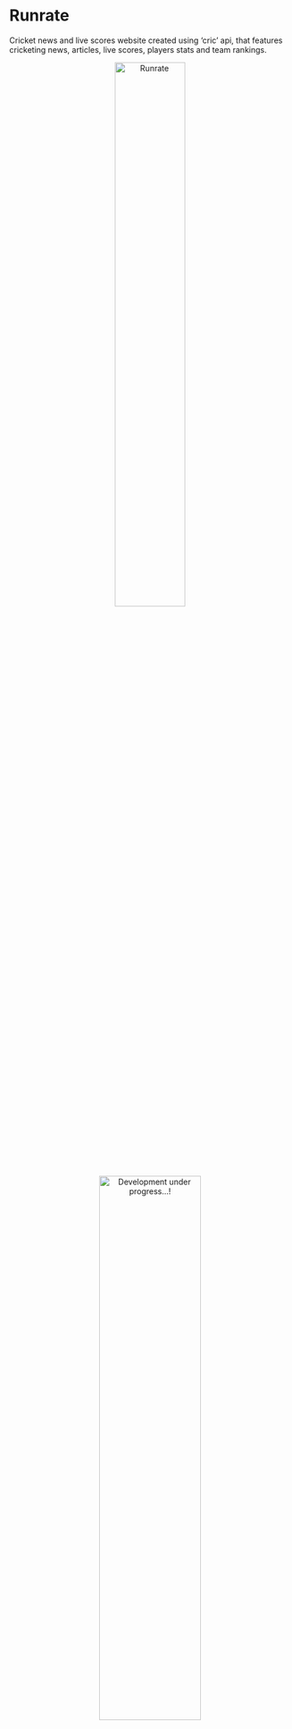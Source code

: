 # Runrate
Cricket news and live scores website created using ‘cric’ api, that features cricketing news, articles, live scores, players stats and team rankings.<br>
<p align="center"><img alt="Runrate"  height="50%" width="50%"  src="https://user-images.githubusercontent.com/54352598/121649660-68709780-cab6-11eb-9bbc-d62307c3a13c.png" /></p>
<br>
<p align="center">
  <img alt="Development under progress...!" height="50%" width="60%" src="https://user-images.githubusercontent.com/54352598/121655838-893beb80-cabc-11eb-99a3-c189dfc131cb.gif"/>
</p>



